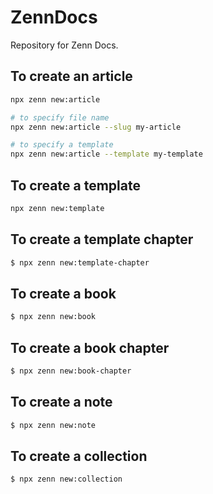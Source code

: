# ZennDocs
Repository for Zenn Docs.

## To create an article
```sh
npx zenn new:article

# to specify file name
npx zenn new:article --slug my-article

# to specify a template
npx zenn new:article --template my-template
```

## To create a template
```sh
npx zenn new:template
```

## To create a template chapter
```sh
$ npx zenn new:template-chapter
```

## To create a book
```sh
$ npx zenn new:book
```

## To create a book chapter
```sh
$ npx zenn new:book-chapter
```

## To create a note
```sh
$ npx zenn new:note
```

## To create a collection
```sh
$ npx zenn new:collection
```
